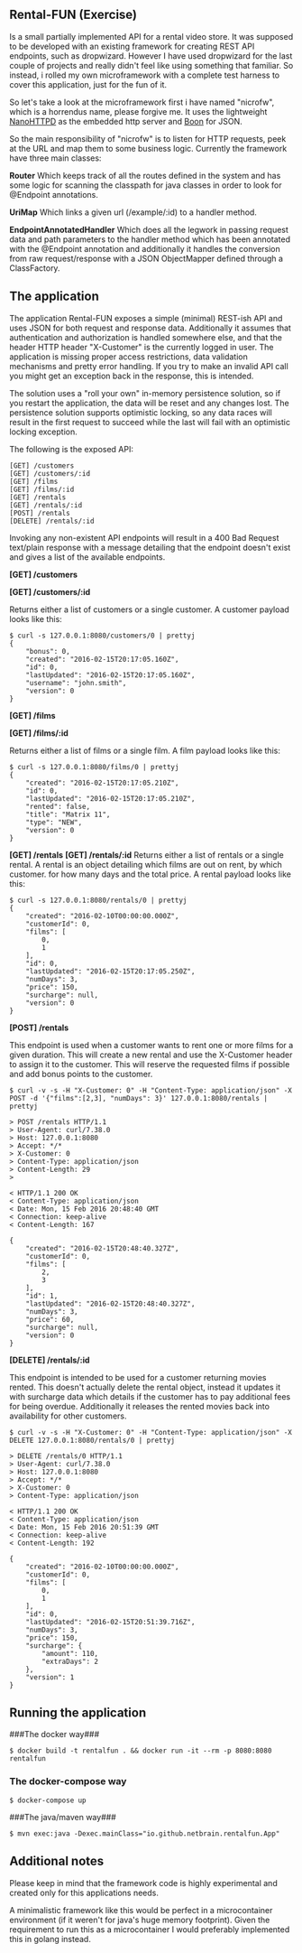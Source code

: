 Rental-FUN (Exercise)
----------

Is a small partially implemented API for a rental video store. It was supposed to be developed with an existing framework for creating  REST API endpoints, such as dropwizard. However I have used dropwizard for the last couple of projects and really didn't feel like using something that familiar. So instead, i rolled my own microframework with a complete test harness to cover this application, just for the fun of it.

So let's take a look at the microframework first i have named "nicrofw", which is a horrendus name, please forgive me.  It uses the lightweight  [NanoHTTPD](https://github.com/NanoHttpd/nanohttpd) as the embedded http server and [Boon](https://github.com/boonproject/boon) for JSON.

So the main responsibility of "nicrofw" is to listen for HTTP requests, peek at the URL and map them to some business logic. Currently the framework have three main classes:


**Router**
Which keeps track of all the routes defined in the system and has some logic for scanning the classpath for java classes in order to look for @Endpoint annotations.

**UriMap**
Which links a given url (/example/:id) to a handler method.

**EndpointAnnotatedHandler**
Which does all the legwork in passing request data and path parameters to the handler method  which has been annotated with the @Endpoint annotation and additionally it handles the conversion from raw request/response with a JSON ObjectMapper defined through a ClassFactory.

## The application ##

The application Rental-FUN exposes a simple (minimal) REST-ish API and uses JSON for both request and response data. Additionally it assumes that authentication and authorization is handled somewhere else, and that the header HTTP header "X-Customer" is the currently logged in user. The application is missing proper access restrictions, data validation mechanisms and pretty error handling. If you try to make an invalid API call you might get an exception back in the response, this is intended.

The solution uses a "roll your own" in-memory persistence solution, so if you restart the application, the data will be reset and any changes lost. The persistence solution supports optimistic locking, so any data races will result in the first request to succeed while the last will fail with an optimistic locking exception.

The following is the exposed API:

    [GET] /customers
    [GET] /customers/:id
    [GET] /films
    [GET] /films/:id
    [GET] /rentals
    [GET] /rentals/:id
    [POST] /rentals
    [DELETE] /rentals/:id


Invoking any non-existent API endpoints will result in a 400 Bad Request text/plain response with a message detailing that the endpoint doesn't exist and gives a list of the available endpoints.

 **[GET] /customers**
 
 **[GET] /customers/:id**

 Returns either a list of customers or a single customer. A customer payload looks like this:


    $ curl -s 127.0.0.1:8080/customers/0 | prettyj
    {
        "bonus": 0,
        "created": "2016-02-15T20:17:05.160Z",
        "id": 0,
        "lastUpdated": "2016-02-15T20:17:05.160Z",
        "username": "john.smith",
        "version": 0
    }

**[GET] /films**

**[GET] /films/:id**

Returns either a list of films or a single film. A film payload looks like this:

    $ curl -s 127.0.0.1:8080/films/0 | prettyj
    {
        "created": "2016-02-15T20:17:05.210Z",
        "id": 0,
        "lastUpdated": "2016-02-15T20:17:05.210Z",
        "rented": false,
        "title": "Matrix 11",
        "type": "NEW",
        "version": 0
    }

**[GET] /rentals**
**[GET] /rentals/:id**
Returns either a list of rentals or a single rental. A rental is an object detailing which films are out on rent, by which customer. for how many days and the total price. A rental payload looks like this:

    $ curl -s 127.0.0.1:8080/rentals/0 | prettyj
    {
        "created": "2016-02-10T00:00:00.000Z",
        "customerId": 0,
        "films": [
            0,
            1
        ],
        "id": 0,
        "lastUpdated": "2016-02-15T20:17:05.250Z",
        "numDays": 3,
        "price": 150,
        "surcharge": null,
        "version": 0
    }


**[POST] /rentals**

This endpoint is used when a customer wants to rent one or more films for a given duration. This will create a new rental and use the X-Customer header to assign it to the customer. This will reserve the requested films if possible and add bonus points to the customer.

    $ curl -v -s -H "X-Customer: 0" -H "Content-Type: application/json" -X POST -d '{"films":[2,3], "numDays": 3}' 127.0.0.1:8080/rentals | prettyj

    > POST /rentals HTTP/1.1
    > User-Agent: curl/7.38.0
    > Host: 127.0.0.1:8080
    > Accept: */*
    > X-Customer: 0
    > Content-Type: application/json
    > Content-Length: 29
    >

    < HTTP/1.1 200 OK
    < Content-Type: application/json
    < Date: Mon, 15 Feb 2016 20:48:40 GMT
    < Connection: keep-alive
    < Content-Length: 167

    {
        "created": "2016-02-15T20:48:40.327Z",
        "customerId": 0,
        "films": [
            2,
            3
        ],
        "id": 1,
        "lastUpdated": "2016-02-15T20:48:40.327Z",
        "numDays": 3,
        "price": 60,
        "surcharge": null,
        "version": 0
    }


**[DELETE] /rentals/:id**

This endpoint is intended to be used for a customer returning movies rented. This doesn't actually delete the rental object, instead it updates it with surcharge data which details if the customer has to pay additional fees for being overdue. Additionally it releases the rented movies back into availability for other customers.

    $ curl -v -s -H "X-Customer: 0" -H "Content-Type: application/json" -X DELETE 127.0.0.1:8080/rentals/0 | prettyj

    > DELETE /rentals/0 HTTP/1.1
    > User-Agent: curl/7.38.0
    > Host: 127.0.0.1:8080
    > Accept: */*
    > X-Customer: 0
    > Content-Type: application/json

    < HTTP/1.1 200 OK
    < Content-Type: application/json
    < Date: Mon, 15 Feb 2016 20:51:39 GMT
    < Connection: keep-alive
    < Content-Length: 192

    {
        "created": "2016-02-10T00:00:00.000Z",
        "customerId": 0,
        "films": [
            0,
            1
        ],
        "id": 0,
        "lastUpdated": "2016-02-15T20:51:39.716Z",
        "numDays": 3,
        "price": 150,
        "surcharge": {
            "amount": 110,
            "extraDays": 2
        },
        "version": 1
    }

## Running the application ##

###The docker way###

    $ docker build -t rentalfun . && docker run -it --rm -p 8080:8080 rentalfun

### The docker-compose way ###

    $ docker-compose up

###The java/maven way###

    $ mvn exec:java -Dexec.mainClass="io.github.netbrain.rentalfun.App"

## Additional notes ##

Please keep in mind that the framework code is highly experimental and created only for this applications needs.

A minimalistic framework like this would be perfect in a microcontainer environment (if it weren't for java's huge memory footprint). Given the requirement to run this as a microcontainer I would preferably implemented this in golang instead.

